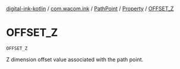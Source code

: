 [digital-ink-kotlin](../../../index.md) / [com.wacom.ink](../../index.md) / [PathPoint](../index.md) / [Property](index.md) / [OFFSET_Z](./-o-f-f-s-e-t_-z.md)

# OFFSET_Z

`OFFSET_Z`

Z dimension offset value associated with the path point.


